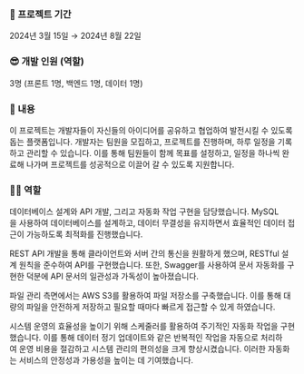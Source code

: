 ### 📅 프로젝트 기간
2024년 3월 15일 → 2024년 8월 22일

### 😎 개발 인원 (역할)
3명 (프론트 1명, 백엔드 1명, 데이터 1명)

### 📖 내용
이 프로젝트는 개발자들이 자신들의 아이디어를 공유하고 협업하여 발전시킬 수 있도록 돕는 플랫폼입니다. 개발자는 팀원을 모집하고, 프로젝트를 진행하며, 하루 일정을 기록하고 관리할 수 있습니다. 이를 통해 팀원들이 함께 목표를 설정하고, 일정을 하나씩 완료해 나가며 프로젝트를 성공적으로 이끌어 갈 수 있도록 지원합니다.

### 🙋‍♂️ 역할
데이터베이스 설계와 API 개발, 그리고 자동화 작업 구현을 담당했습니다. MySQL을 사용하여 데이터베이스를 설계하고, 데이터 무결성을 유지하면서 효율적인 데이터 접근이 가능하도록 최적화를 진행했습니다.

REST API 개발을 통해 클라이언트와 서버 간의 통신을 원활하게 했으며, RESTful 설계 원칙을 준수하여 API를 구현했습니다. 또한, Swagger를 사용하여 문서 자동화를 구현한 덕분에 API 문서의 일관성과 가독성이 높아졌습니다.

파일 관리 측면에서는 AWS S3를 활용하여 파일 저장소를 구축했습니다. 이를 통해 대량의 파일을 안전하게 저장하고 필요할 때마다 빠르게 접근할 수 있게 하였습니다.

시스템 운영의 효율성을 높이기 위해 스케줄러를 활용하여 주기적인 자동화 작업을 구현했습니다. 이를 통해 데이터 정기 업데이트와 같은 반복적인 작업을 자동으로 처리하여 운영 비용을 절감하고 시스템 관리의 편의성을 크게 향상시켰습니다. 이러한 자동화는 서비스의 안정성과 가용성을 높이는 데 기여했습니다.
